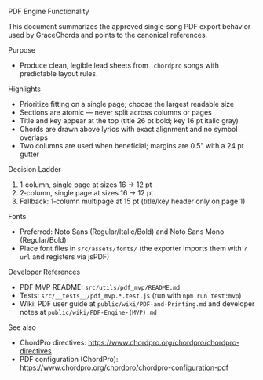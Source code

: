 PDF Engine Functionality

This document summarizes the approved single‑song PDF export behavior used by GraceChords and points to the canonical references.

Purpose
- Produce clean, legible lead sheets from `.chordpro` songs with predictable layout rules.

Highlights
- Prioritize fitting on a single page; choose the largest readable size
- Sections are atomic — never split across columns or pages
- Title and key appear at the top (title 26 pt bold; key 16 pt italic gray)
- Chords are drawn above lyrics with exact alignment and no symbol overlaps
- Two columns are used when beneficial; margins are 0.5" with a 24 pt gutter

Decision Ladder
1) 1‑column, single page at sizes 16 → 12 pt
2) 2‑column, single page at sizes 16 → 12 pt
3) Fallback: 1‑column multipage at 15 pt (title/key header only on page 1)

Fonts
- Preferred: Noto Sans (Regular/Italic/Bold) and Noto Sans Mono (Regular/Bold)
- Place font files in `src/assets/fonts/` (the exporter imports them with `?url` and registers via jsPDF)

Developer References
- PDF MVP README: `src/utils/pdf_mvp/README.md`
- Tests: `src/__tests__/pdf_mvp.*.test.js` (run with `npm run test:mvp`)
- Wiki: PDF user guide at `public/wiki/PDF-and-Printing.md` and developer notes at `public/wiki/PDF-Engine-(MVP).md`

See also
- ChordPro directives: https://www.chordpro.org/chordpro/chordpro-directives
- PDF configuration (ChordPro): https://www.chordpro.org/chordpro/chordpro-configuration-pdf
